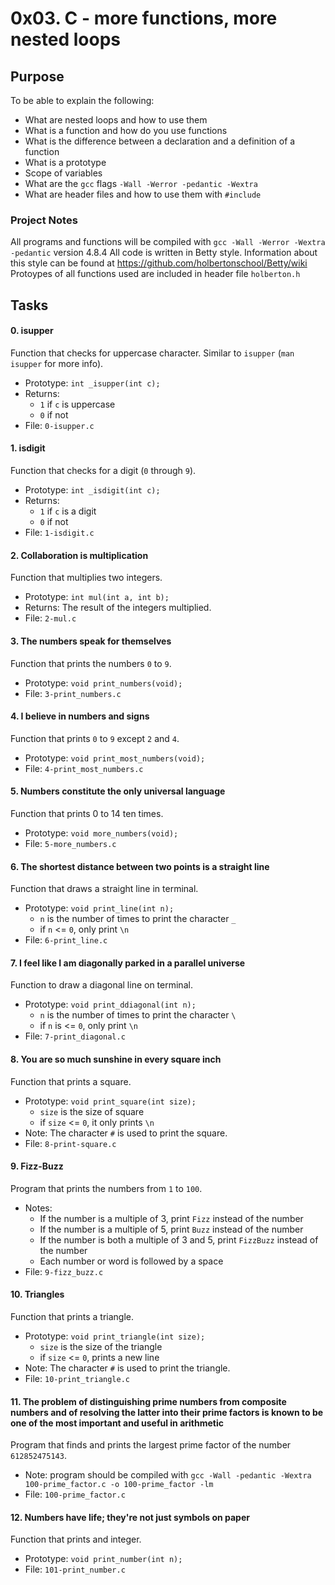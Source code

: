 # 0x03. C - more functions, more nested loops

## Purpose
To be able to explain the following:
* What are nested loops and how to use them
* What is a function and how do you use functions
* What is the difference between a declaration and a definition of a function
* What is a prototype
* Scope of variables
* What are the `gcc` flags `-Wall -Werror -pedantic -Wextra`
* What are header files and how to use them with `#include`

### Project Notes
All programs and functions will be compiled with `gcc -Wall -Werror -Wextra -pedantic` version 4.8.4
All code is written in Betty style. Information about this style can be found at https://github.com/holbertonschool/Betty/wiki
Protoypes of all functions used are included in header file `holberton.h`

## Tasks

#### 0. isupper
Function that checks for uppercase character. Similar to `isupper` (`man isupper` for more info).
* Prototype: `int _isupper(int c);`
* Returns:
	* `1` if `c` is uppercase
	* `0` if not
* File: `0-isupper.c`

#### 1. isdigit
Function that checks for a digit (`0` through `9`).
* Prototype: `int _isdigit(int c);`
* Returns:
	* `1` if `c` is a digit
	* `0` if not
* File: `1-isdigit.c`

#### 2. Collaboration is multiplication
Function that multiplies two integers.
* Prototype: `int mul(int a, int b);`
* Returns: The result of the integers multiplied.
* File: `2-mul.c`

#### 3. The numbers speak for themselves
Function that prints the numbers `0` to `9`.
* Prototype: `void print_numbers(void);`
* File: `3-print_numbers.c`

#### 4. I believe in numbers and signs
Function that prints `0` to `9` except `2` and `4`.
* Prototype: `void print_most_numbers(void);`
* File: `4-print_most_numbers.c`

#### 5. Numbers constitute the only universal language
Function that prints 0 to 14 ten times. 
* Prototype: `void more_numbers(void);`
* File: `5-more_numbers.c`

#### 6.  The shortest distance between two points is a straight line
Function that draws a straight line in terminal. 
* Prototype: `void print_line(int n);`
	* `n` is the number of times to print the character `_`
	* if `n` <= `0`, only print `\n`
* File: `6-print_line.c`

#### 7. I feel like I am diagonally parked in a parallel universe
Function to draw a diagonal line on terminal. 
* Prototype: `void print_ddiagonal(int n);`
	* `n` is the number of times to print the character `\`
	* if `n` is <= `0`, only print `\n`
* File: `7-print_diagonal.c`

#### 8. You are so much sunshine in every square inch
Function that prints a square. 
* Prototype: `void print_square(int size);`
	* `size` is the size of square
	* if `size` <= `0`, it only prints `\n`
* Note: The character `#` is used to print the square.
* File: `8-print-square.c`

#### 9. Fizz-Buzz
Program that prints the numbers from `1` to `100`. 
* Notes: 
	* If the number is a multiple of 3, print `Fizz` instead of the number
	* If the number is a multiple of 5, print `Buzz` instead of the number
	* If the number is both a multiple of 3 and 5, print `FizzBuzz` instead of the number
	* Each number or word is followed by a space
* File: `9-fizz_buzz.c`

#### 10. Triangles
Function that prints a triangle. 
* Prototype: `void print_triangle(int size);`
	* `size` is the size of the triangle
	* if `size` <= `0`, prints a new line
* Note: The character `#` is used to print the triangle.
* File: `10-print_triangle.c`

#### 11. The problem of distinguishing prime numbers from composite numbers and of resolving the latter into their prime factors is known to be one of the most important and useful in arithmetic
Program that finds and prints the largest prime factor of the number `612852475143`. 
* Note: program should be compiled with `gcc -Wall -pedantic -Wextra 100-prime_factor.c -o 100-prime_factor -lm`
* File: `100-prime_factor.c`

#### 12. Numbers have life; they're not just symbols on paper
Function that prints and integer. 
* Prototype: `void print_number(int n);`
* File: `101-print_number.c`
